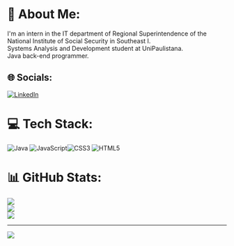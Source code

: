 # 💫 About Me:
I'm an intern in the IT department of Regional Superintendence of the National Institute of Social Security in Southeast I. <br>Systems Analysis and Development student at UniPaulistana. <br>Java back-end programmer.


## 🌐 Socials:
[![LinkedIn](https://img.shields.io/badge/LinkedIn-%230077B5.svg?logo=linkedin&logoColor=white)](https://www.linkedin.com/in/lucas-ferreira-a53aa1262) 

# 💻 Tech Stack:
![Java](https://img.shields.io/badge/java-%23ED8B00.svg?style=for-the-badge&logo=java&logoColor=white) ![JavaScript](https://img.shields.io/badge/javascript-%23323330.svg?style=for-the-badge&logo=javascript&logoColor=%23F7DF1E)![CSS3](https://img.shields.io/badge/css3-%231572B6.svg?style=for-the-badge&logo=css3&logoColor=white) ![HTML5](https://img.shields.io/badge/html5-%23E34F26.svg?style=for-the-badge&logo=html5&logoColor=white) 
# 📊 GitHub Stats:
![](https://github-readme-stats.vercel.app/api?username=LucasFL05&theme=gotham&hide_border=false&include_all_commits=false&count_private=false)<br/>
![](https://github-readme-streak-stats.herokuapp.com/?user=LucasFL05&theme=gotham&hide_border=false)<br/>
![](https://github-readme-stats.vercel.app/api/top-langs/?username=LucasFL05&theme=gotham&hide_border=false&include_all_commits=false&count_private=false&layout=compact)

---
[![](https://visitcount.itsvg.in/api?id=LucasFL05&icon=0&color=0)](https://visitcount.itsvg.in)

<!-- Proudly created with GPRM ( https://gprm.itsvg.in ) -->
